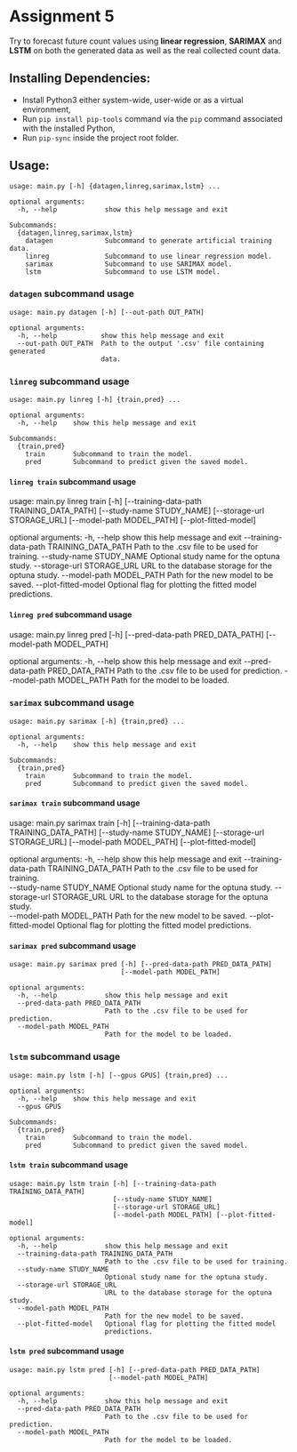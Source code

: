 # Assignment 5

Try to forecast future count values using **linear regression**, **SARIMAX** and **LSTM** on both the generated data as well as the real collected count data.

## **Installing Dependencies:**
* Install Python3 either system-wide, user-wide or as a virtual environment,
* Run `pip install pip-tools` command via the `pip` command associated with the installed Python,
* Run `pip-sync` inside the project root folder.

## **Usage:**
    usage: main.py [-h] {datagen,linreg,sarimax,lstm} ...

    optional arguments:
      -h, --help            show this help message and exit

    Subcommands:
      {datagen,linreg,sarimax,lstm}
        datagen             Subcommand to generate artificial training data.
        linreg              Subcommand to use linear regression model.
        sarimax             Subcommand to use SARIMAX model.
        lstm                Subcommand to use LSTM model.

### `datagen` subcommand usage
    usage: main.py datagen [-h] [--out-path OUT_PATH]

    optional arguments:
      -h, --help           show this help message and exit
      --out-path OUT_PATH  Path to the output '.csv' file containing generated
                           data.

### `linreg` subcommand usage
    usage: main.py linreg [-h] {train,pred} ...

    optional arguments:
      -h, --help    show this help message and exit

    Subcommands:
      {train,pred}
        train       Subcommand to train the model.
        pred        Subcommand to predict given the saved model.

#### `linreg train` subcommand usage
usage: main.py linreg train [-h] [--training-data-path TRAINING_DATA_PATH]
                            [--study-name STUDY_NAME]
                            [--storage-url STORAGE_URL]
                            [--model-path MODEL_PATH] [--plot-fitted-model]

optional arguments:
  -h, --help            show this help message and exit
  --training-data-path TRAINING_DATA_PATH
                        Path to the .csv file to be used for training.
  --study-name STUDY_NAME
                        Optional study name for the optuna study.
  --storage-url STORAGE_URL
                        URL to the database storage for the optuna study.
  --model-path MODEL_PATH
                        Path for the new model to be saved.
  --plot-fitted-model   Optional flag for plotting the fitted model
                        predictions.

#### `linreg pred` subcommand usage
usage: main.py linreg pred [-h] [--pred-data-path PRED_DATA_PATH]
                           [--model-path MODEL_PATH]

optional arguments:
  -h, --help            show this help message and exit
  --pred-data-path PRED_DATA_PATH
                        Path to the .csv file to be used for prediction.
  --model-path MODEL_PATH
                        Path for the model to be loaded.

### `sarimax` subcommand usage
    usage: main.py sarimax [-h] {train,pred} ...

    optional arguments:
      -h, --help    show this help message and exit

    Subcommands:
      {train,pred}
        train       Subcommand to train the model.
        pred        Subcommand to predict given the saved model.

#### `sarimax train` subcommand usage
usage: main.py sarimax train [-h] [--training-data-path TRAINING_DATA_PATH] 
                             [--study-name STUDY_NAME]
                             [--storage-url STORAGE_URL]
                             [--model-path MODEL_PATH] [--plot-fitted-model]

optional arguments:
  -h, --help            show this help message and exit
  --training-data-path TRAINING_DATA_PATH
                        Path to the .csv file to be used for training.      
  --study-name STUDY_NAME
                        Optional study name for the optuna study.
  --storage-url STORAGE_URL
                        URL to the database storage for the optuna study.   
  --model-path MODEL_PATH
                        Path for the new model to be saved.
  --plot-fitted-model   Optional flag for plotting the fitted model
                        predictions.

#### `sarimax pred` subcommand usage
    usage: main.py sarimax pred [-h] [--pred-data-path PRED_DATA_PATH]
                                [--model-path MODEL_PATH]

    optional arguments:
      -h, --help            show this help message and exit
      --pred-data-path PRED_DATA_PATH
                            Path to the .csv file to be used for prediction.
      --model-path MODEL_PATH
                            Path for the model to be loaded.

### `lstm` subcommand usage
    usage: main.py lstm [-h] [--gpus GPUS] {train,pred} ...

    optional arguments:
      -h, --help    show this help message and exit
      --gpus GPUS

    Subcommands:
      {train,pred}
        train       Subcommand to train the model.
        pred        Subcommand to predict given the saved model.

#### `lstm train` subcommand usage
    usage: main.py lstm train [-h] [--training-data-path TRAINING_DATA_PATH]
                              [--study-name STUDY_NAME]
                              [--storage-url STORAGE_URL]
                              [--model-path MODEL_PATH] [--plot-fitted-model]

    optional arguments:
      -h, --help            show this help message and exit
      --training-data-path TRAINING_DATA_PATH
                            Path to the .csv file to be used for training.
      --study-name STUDY_NAME
                            Optional study name for the optuna study.
      --storage-url STORAGE_URL
                            URL to the database storage for the optuna study.
      --model-path MODEL_PATH
                            Path for the new model to be saved.
      --plot-fitted-model   Optional flag for plotting the fitted model
                            predictions.

#### `lstm pred` subcommand usage
    usage: main.py lstm pred [-h] [--pred-data-path PRED_DATA_PATH]
                             [--model-path MODEL_PATH]

    optional arguments:
      -h, --help            show this help message and exit
      --pred-data-path PRED_DATA_PATH
                            Path to the .csv file to be used for prediction.
      --model-path MODEL_PATH
                            Path for the model to be loaded.
